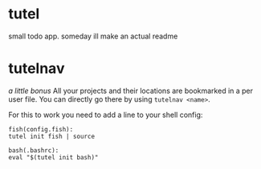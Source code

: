 # tutel
small todo app. someday ill make an actual readme

# tutelnav
*a little bonus*
All your projects and their locations are bookmarked in a per user file.
You can directly go there by using ```tutelnav <name>```.

For this to work you need to add a line to your shell config:
```
fish(config.fish):
tutel init fish | source

bash(.bashrc):
eval "$(tutel init bash)"
```
